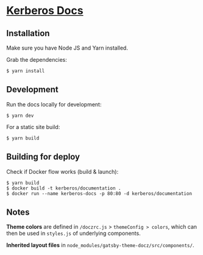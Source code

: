 # [Kerberos Docs](https://doc.kerberos.io)


## Installation

Make sure you have Node JS and Yarn installed.

Grab the dependencies:

    $ yarn install


## Development

Run the docs locally for development:

    $ yarn dev

For a static site build:

    $ yarn build


## Building for deploy

Check if Docker flow works (build & launch):

    $ yarn build
    $ docker build -t kerberos/documentation .
    $ docker run --name kerberos-docs -p 80:80 -d kerberos/documentation


## Notes

**Theme colors** are defined in `/doczrc.js` > `themeConfig > colors`, which can then be used in `styles.js` of underlying components.

**Inherited layout files** in `node_modules/gatsby-theme-docz/src/components/`.